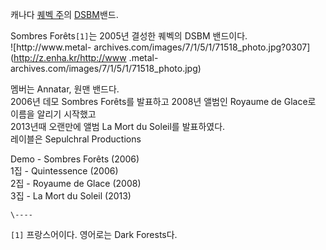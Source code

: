 캐나다 [퀘벡 주](%ED%80%98%EB%B2%A1%20%EC%A3%BC.md)의 [DSBM](DSBM.md)밴드.

Sombres Forêts`[1]`는 2005년 결성한 퀘벡의 DSBM 밴드이다.  
![http://www.metal-
archives.com/images/7/1/5/1/71518_photo.jpg?0307](http://z.enha.kr/http://www
.metal-archives.com/images/7/1/5/1/71518_photo.jpg)

멤버는 Annatar, 원맨 밴드다.  
2006년 데모 Sombres Forêts를 발표하고 2008년 앨범인 Royaume de Glace로 이름을 알리기 시작했고  
2013년때 오랜만에 앨범 La Mort du Soleil를 발표하였다.  
레이블은 Sepulchral Productions

Demo - Sombres Forêts (2006)  
1집 - Quintessence (2006)  
2집 - Royaume de Glace (2008)  
3집 - La Mort du Soleil (2013)

`\----`

`[1]` 프랑스어이다. 영어로는 Dark Forests다.

